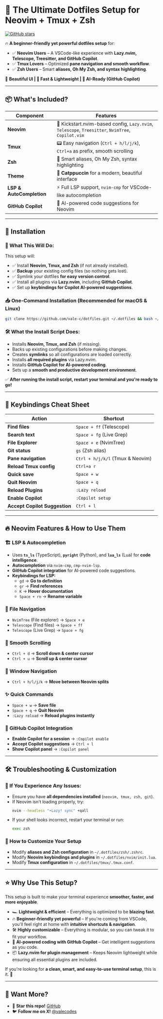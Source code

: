 # 🚀 The Ultimate Dotfiles Setup for Neovim + Tmux + Zsh

[![GitHub stars](https://img.shields.io/github/stars/vale-c/dotfiles?style=social)](https://github.com/vale-c/dotfiles)

🔥 **A beginner-friendly yet powerful dotfiles setup** for:

- ✅ **Neovim Users** – A VSCode-like experience with **Lazy.nvim, Telescope, Treesitter, and GitHub Copilot**.
- ✅ **Tmux Lovers** – Optimized **pane navigation and smooth workflow**.
- ✅ **Zsh Users** – Smart **aliases, Oh My Zsh, and syntax highlighting**.

🎨 **Beautiful UI | 🚀 Fast & Lightweight | 🤖 AI-Ready (GitHub Copilot)**

---

## 📦 **What's Included?**

| Component                | Features                                                                                          |
| ------------------------ | ------------------------------------------------------------------------------------------------- |
| **Neovim**               | 🚀 Kickstart.nvim-based config, `Lazy.nvim`, `Telescope`, `Treesitter`, `NvimTree`, `Copilot.vim` |
| **Tmux**                 | 📟 Easy navigation (`Ctrl + h/l/j/k`), `Ctrl+a` as prefix, smooth scrolling                       |
| **Zsh**                  | 🐚 Smart aliases, Oh My Zsh, syntax highlighting                                                  |
| **Theme**                | 🎨 **Catppuccin** for a modern, beautiful interface                                               |
| **LSP & AutoCompletion** | ⚡ Full LSP support, `nvim-cmp` for VSCode-like autocompletion                                    |
| **GitHub Copilot**       | 🤖 AI-powered code suggestions for Neovim                                                         |

---

## **🚀 Installation**

### **📌 What This Will Do:**

This setup will:

- ✅ Install **Neovim, Tmux, and Zsh** (if not already installed).
- ✅ **Backup** your existing config files (so nothing gets lost).
- ✅ Symlink your dotfiles **for easy version control**.
- ✅ Install all plugins via **Lazy.nvim**, including **GitHub Copilot**.
- ✅ Set up **keybindings for Copilot AI-powered suggestions**.

### **📥 One-Command Installation (Recommended for macOS & Linux)**

```sh
git clone https://github.com/vale-c/dotfiles.git ~/.dotfiles && bash ~/.dotfiles/scripts/install.sh
```

### **🛠 What the Install Script Does:**

- Installs **Neovim, Tmux, and Zsh** (if missing).
- Backs up existing configurations before making changes.
- Creates **symlinks** so all configurations are loaded correctly.
- Installs **all required plugins** via Lazy.nvim.
- Installs **GitHub Copilot for AI-powered coding**.
- Sets up a **smooth and productive development environment**.

✅ **After running the install script, restart your terminal and you're ready to go!**

---

## 🎯 **Keybindings Cheat Sheet**

| Action                        | Shortcut                         |
| ----------------------------- | -------------------------------- |
| **Find files**                | `Space + ff` (Telescope)         |
| **Search text**               | `Space + fg` (Live Grep)         |
| **File Explorer**             | `Space + e` (NvimTree)           |
| **Git status**                | `gs` (Zsh alias)                 |
| **Pane navigation**           | `Ctrl + h/j/k/l` (Tmux & Neovim) |
| **Reload Tmux config**        | `Ctrl+a r`                       |
| **Quick save**                | `Space + w`                      |
| **Quit Neovim**               | `Space + q`                      |
| **Reload Plugins**            | `:Lazy reload`                   |
| **Enable Copilot**            | `:Copilot setup`                 |
| **Accept Copilot Suggestion** | `Ctrl + l`                       |

---

## 🔥 **Neovim Features & How to Use Them**

### 🏗 **LSP & Autocompletion**

- Uses **`ts_ls`** (TypeScript), **`pyright`** (Python), and **`lua_ls`** (Lua) for **code intelligence**.
- **Autocompletion** via `nvim-cmp`, `cmp-nvim-lsp`.
- **GitHub Copilot integration** for AI-powered code suggestions.
- **Keybindings for LSP:**
  - `gd` → **Go to definition**
  - `gr` → **Find references**
  - `K` → **Hover documentation**
  - `Space + rn` → **Rename variable**

### 📂 **File Navigation**

- `NvimTree` (File explorer) → `Space + e`
- `Telescope` (Find files) → `Space + ff`
- `Telescope` (Live Grep) → `Space + fg`

### 📜 **Smooth Scrolling**

- `Ctrl + d` → **Scroll down & center cursor**
- `Ctrl + u` → **Scroll up & center cursor**

### 🏃 **Window Navigation**

- `Ctrl + h/l/j/k` → **Move between Neovim splits**

### ✨ **Quick Commands**

- `Space + w` → **Save file**
- `Space + q` → **Quit Neovim**
- `:Lazy reload` → **Reload plugins instantly**

### 🤖 **GitHub Copilot Integration**

- **Enable Copilot for a session** → `:Copilot enable`
- **Accept Copilot suggestions** → `Ctrl + l`
- **Show Copilot panel** → `:Copilot panel`

---

## 🛠 **Troubleshooting & Customization**

### **📌 If You Experience Any Issues:**

- Ensure you have **all dependencies installed** (`neovim, tmux, zsh, git`).
- If Neovim isn't loading properly, try:
  ```sh
  nvim --headless "+Lazy! sync" +qall
  ```
- If your shell looks incorrect, restart your terminal or run:
  ```sh
  exec zsh
  ```

### **📌 How to Customize Your Setup**

- Modify **aliases and Zsh configuration** in `~/.dotfiles/zsh/.zshrc`.
- Modify **Neovim keybindings and plugins** in `~/.dotfiles/nvim/init.lua`.
- Modify **Tmux configuration** in `~/.dotfiles/tmux/.tmux.conf`.

---

## ⭐ **Why Use This Setup?**

This setup is built to make your terminal experience **smoother, faster, and more enjoyable**.

- 🏎️ **Lightweight & efficient** – Everything is optimized to be **blazing fast**.
- 🔥 **Beginner-friendly yet powerful** – If you're coming from VSCode, you'll feel right at home with **intuitive shortcuts & navigation**.
- 🛠️ **Highly customizable** – Everything is modular, so you can tweak it to fit your workflow.
- 🤖 **AI-powered coding with GitHub Copilot** – Get intelligent suggestions as you code.
- 📦 **Lazy.nvim for plugin management** – Keeps Neovim lightweight while ensuring all essential plugins are included.

If you're looking for **a clean, smart, and easy-to-use terminal setup**, this is it. 🚀

---

## 📣 Want More?

- 🌟 **Star this repo!** [GitHub](https://github.com/vale-c/dotfiles)
- 🐦 **Follow me on X!** [@valecodes](https://x.com/valecodes)
